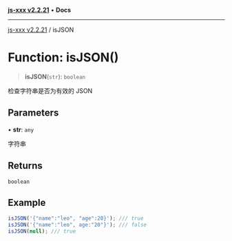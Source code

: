 [**js-xxx v2.2.21**](../README.md) • **Docs**

***

[js-xxx v2.2.21](../README.md) / isJSON

# Function: isJSON()

> **isJSON**(`str`): `boolean`

检查字符串是否为有效的 JSON

## Parameters

• **str**: `any`

字符串

## Returns

`boolean`

## Example

```ts
isJSON('{"name":"leo", "age":20}'); /// true
isJSON('{"name":"leo", age:"20"}'); /// false
isJSON(null); /// true
```

